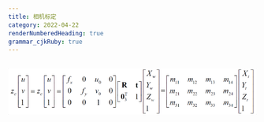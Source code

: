 ```yaml
---
title: 相机标定 
category: 2022-04-22
renderNumberedHeading: true
grammar_cjkRuby: true
---
```



![enter description here](./images/1650623415986.png)
- 